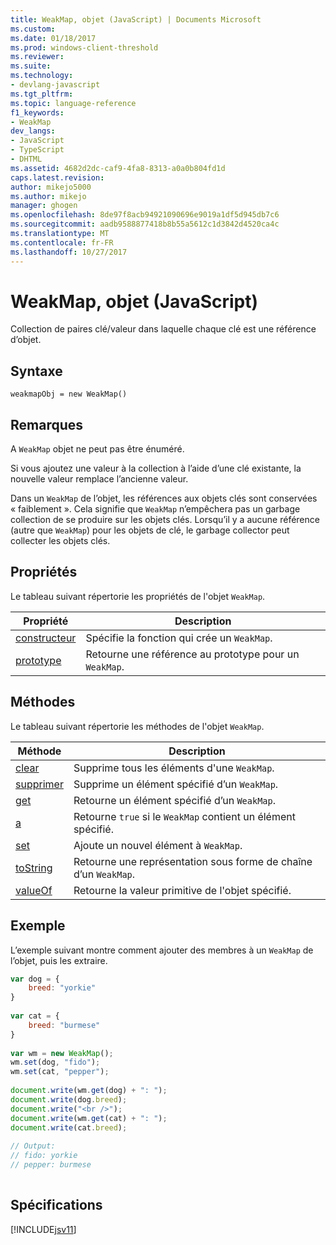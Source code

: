 ```yaml
---
title: WeakMap, objet (JavaScript) | Documents Microsoft
ms.custom: 
ms.date: 01/18/2017
ms.prod: windows-client-threshold
ms.reviewer: 
ms.suite: 
ms.technology:
- devlang-javascript
ms.tgt_pltfrm: 
ms.topic: language-reference
f1_keywords:
- WeakMap
dev_langs:
- JavaScript
- TypeScript
- DHTML
ms.assetid: 4682d2dc-caf9-4fa8-8313-a0a0b804fd1d
caps.latest.revision: 
author: mikejo5000
ms.author: mikejo
manager: ghogen
ms.openlocfilehash: 8de97f8acb94921090696e9019a1df5d945db7c6
ms.sourcegitcommit: aadb9588877418b8b55a5612c1d3842d4520ca4c
ms.translationtype: MT
ms.contentlocale: fr-FR
ms.lasthandoff: 10/27/2017
---
```

# <a name="weakmap-object-javascript"></a>WeakMap, objet (JavaScript)
Collection de paires clé/valeur dans laquelle chaque clé est une référence d’objet.  
  
## <a name="syntax"></a>Syntaxe  
  
```  
weakmapObj = new WeakMap()  
```  
  
## <a name="remarks"></a>Remarques  
 A `WeakMap` objet ne peut pas être énuméré.  
  
 Si vous ajoutez une valeur à la collection à l’aide d’une clé existante, la nouvelle valeur remplace l’ancienne valeur.  
  
 Dans un `WeakMap` de l’objet, les références aux objets clés sont conservées « faiblement ». Cela signifie que `WeakMap` n’empêchera pas un garbage collection de se produire sur les objets clés. Lorsqu’il y a aucune référence (autre que `WeakMap`) pour les objets de clé, le garbage collector peut collecter les objets clés.  
  
## <a name="properties"></a>Propriétés  
 Le tableau suivant répertorie les propriétés de l'objet `WeakMap`.  
  
|Propriété|Description|  
|--------------|-----------------|  
|[constructeur](../../javascript/reference/constructor-property-weakmap.md)|Spécifie la fonction qui crée un `WeakMap`.|  
|[prototype](../../javascript/reference/prototype-property-weakmap.md)|Retourne une référence au prototype pour un `WeakMap`.|  
  
## <a name="methods"></a>Méthodes  
 Le tableau suivant répertorie les méthodes de l'objet `WeakMap`.  
  
|Méthode|Description|  
|------------|-----------------|  
|[clear](../../javascript/reference/clear-method-weakmap-javascript.md)|Supprime tous les éléments d'une `WeakMap`.|  
|[supprimer](../../javascript/reference/delete-method-weakmap-javascript.md)|Supprime un élément spécifié d’un `WeakMap`.|  
|[get](../../javascript/reference/get-method-weakmap-javascript.md)|Retourne un élément spécifié d’un `WeakMap`.|  
|[a](../../javascript/reference/has-method-weakmap-javascript.md)|Retourne `true` si le `WeakMap` contient un élément spécifié.|  
|[set](../../javascript/reference/set-method-weakmap-javascript.md)|Ajoute un nouvel élément à `WeakMap`.|  
|[toString](../../javascript/reference/tostring-method-weakmap-javascript.md)|Retourne une représentation sous forme de chaîne d’un `WeakMap`.|  
|[valueOf](../../javascript/reference/valueof-method-weakmap-javascript.md)|Retourne la valeur primitive de l'objet spécifié.|  
  
## <a name="example"></a>Exemple  
 L’exemple suivant montre comment ajouter des membres à un `WeakMap` de l’objet, puis les extraire.  
  
```JavaScript  
var dog = {  
    breed: "yorkie"  
}  
  
var cat = {  
    breed: "burmese"  
}  
  
var wm = new WeakMap();  
wm.set(dog, "fido");  
wm.set(cat, "pepper");  
  
document.write(wm.get(dog) + ": ");  
document.write(dog.breed);  
document.write("<br />");  
document.write(wm.get(cat) + ": ");  
document.write(cat.breed);  
  
// Output:  
// fido: yorkie  
// pepper: burmese  
  
```  
  
## <a name="requirements"></a>Spécifications  
 [!INCLUDE[jsv11](../../javascript/reference/includes/jsv11-md.md)]